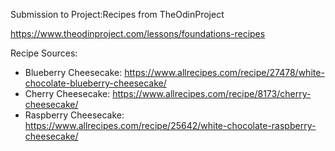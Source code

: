 Submission to Project:Recipes from TheOdinProject

https://www.theodinproject.com/lessons/foundations-recipes

Recipe Sources:

- Blueberry Cheesecake: https://www.allrecipes.com/recipe/27478/white-chocolate-blueberry-cheesecake/
- Cherry Cheesecake: https://www.allrecipes.com/recipe/8173/cherry-cheesecake/
- Raspberry Cheesecake: https://www.allrecipes.com/recipe/25642/white-chocolate-raspberry-cheesecake/
